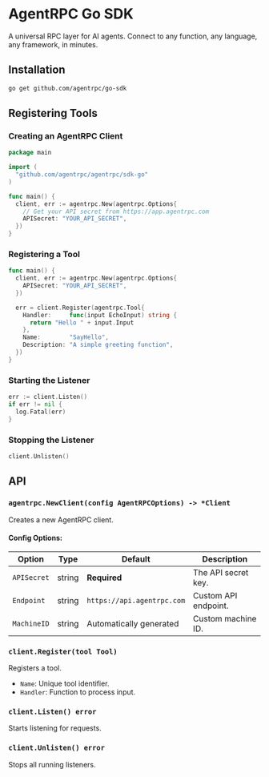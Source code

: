 # AgentRPC Go SDK

A universal RPC layer for AI agents. Connect to any function, any language, any framework, in minutes.

## Installation

```sh
go get github.com/agentrpc/go-sdk
```

## Registering Tools

### Creating an AgentRPC Client

```go
package main

import (
  "github.com/agentrpc/agentrpc/sdk-go"
)

func main() {
  client, err := agentrpc.New(agentrpc.Options{
    // Get your API secret from https://app.agentrpc.com
    APISecret: "YOUR_API_SECRET",
  })
}
```

### Registering a Tool

```go
func main() {
  client, err := agentrpc.New(agentrpc.Options{
    APISecret: "YOUR_API_SECRET",
  })

  err = client.Register(agentrpc.Tool{
    Handler:     func(input EchoInput) string {
      return "Hello " + input.Input
    },
    Name:        "SayHello",
    Description: "A simple greeting function",
  })
}
```

### Starting the Listener

```go
err := client.Listen()
if err != nil {
  log.Fatal(err)
}
```

### Stopping the Listener

```go
client.Unlisten()
```

## API

### `agentrpc.NewClient(config AgentRPCOptions) -> *Client`

Creates a new AgentRPC client.

#### Config Options:

| Option       | Type   | Default                    | Description          |
|-------------|--------|----------------------------|----------------------|
| `APISecret` | string | **Required**               | The API secret key.  |
| `Endpoint`  | string | `https://api.agentrpc.com` | Custom API endpoint. |
| `MachineID` | string | Automatically generated    | Custom machine ID.   |

### `client.Register(tool Tool)`

Registers a tool.

- `Name`: Unique tool identifier.
- `Handler`: Function to process input.


### `client.Listen() error`

Starts listening for requests.

### `client.Unlisten() error`

Stops all running listeners.
```
